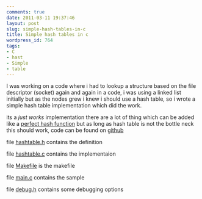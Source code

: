 ```yaml
---
comments: true
date: 2011-03-11 19:37:46
layout: post
slug: simple-hash-tables-in-c
title: Simple hash tables in c
wordpress_id: 764
tags:
- C
- hast
- Simple
- table
---
```


I was working on a code where i had to lookup a structure based on the file descriptor (socket) again and again in a code, i was using a linked list initially but as the nodes grew i knew i should use a hash table, so i wrote a simple hash table implementation which did the work.

its a _just works_ implementation there are a lot of thing which can be added like a [perfect hash function](http://en.wikipedia.org/wiki/Perfect_hash_function) but as long as hash table is not the bottle neck this should work, code can be found on [github](http://github.com/ankurs/Hash-Table/)

file [hashtable.h](https://github.com/ankurs/Hash-Table/raw/master/hashtable.h) contains the definition
<script src="https://gist.github.com/865909.js?file=hashtable.h"> </script>

file [hashtable.c](https://github.com/ankurs/Hash-Table/raw/master/hashtable.c) contains the implementaion

file [Makefile](https://github.com/ankurs/Hash-Table/raw/master/Makefile) is the makefile

file [main.c](https://github.com/ankurs/Hash-Table/raw/master/main.c) contains the sample

file [debug.h](https://github.com/ankurs/Hash-Table/raw/master/debug.h) contains some debugging options


